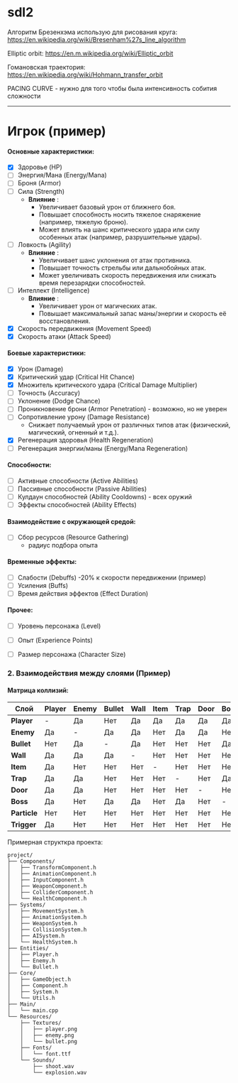 # sdl2


Алгоритм Брезенхэма использую для рисования круга:
https://en.wikipedia.org/wiki/Bresenham%27s_line_algorithm


Elliptic orbit:
https://en.m.wikipedia.org/wiki/Elliptic_orbit

Гомановская траектория:
https://en.wikipedia.org/wiki/Hohmann_transfer_orbit

PACING CURVE - нужно для того чтобы была интенсивность собития сложности 

---

# Игрок (пример)
#### Основные характеристики:
- [x] Здоровье (HP)  
- [ ] Энергия/Мана (Energy/Mana)
- [ ] Броня (Armor)
- [ ] Сила (Strength)
	- **Влияние** :
	    - Увеличивает базовый урон от ближнего боя.
	    - Повышает способность носить тяжелое снаряжение (например, тяжелую броню).
	    - Может влиять на шанс критического удара или силу особенных атак (например, разрушительные удары).
- [ ] Ловкость (Agility)
	- **Влияние** :
	    - Увеличивает шанс уклонения от атак противника.
	    - Повышает точность стрельбы или дальнобойных атак.
	    - Может увеличивать скорость передвижения или снижать время перезарядки способностей.
- [ ] Интеллект (Intelligence)
	- **Влияние** :
	    - Увеличивает урон от магических атак.
	    - Повышает максимальный запас маны/энергии и скорость её восстановления.
- [x] Скорость передвижения (Movement Speed)  
- [x] Скорость атаки (Attack Speed)  

#### Боевые характеристики:
- [x] Урон (Damage)  
- [x] Критический удар (Critical Hit Chance)  
- [x] Множитель критического удара (Critical Damage Multiplier)  
- [ ] Точность (Accuracy)  
- [ ] Уклонение (Dodge Chance)  
- [ ] Проникновение брони (Armor Penetration)  - возможно, но не уверен
- [ ] Сопротивление урону (Damage Resistance)
	- Снижает получаемый урон от различных типов атак (физический, магический, огненный и т.д.).
- [x] Регенерация здоровья (Health Regeneration)  
- [ ] Регенерация энергии/маны (Energy/Mana Regeneration)  
#### Способности:
- [ ] Активные способности (Active Abilities)  
- [ ] Пассивные способности (Passive Abilities)  
- [ ] Кулдаун способностей (Ability Cooldowns) - всех оружий 
- [ ] Эффекты способностей (Ability Effects)  

#### Взаимодействие с окружающей средой:
- [ ] Сбор ресурсов (Resource Gathering) 
	- радиус подбора опыта

#### Временные эффекты:
- [ ] Слабости (Debuffs)
	-20% к скорости передвижении (пример)
- [ ] Усиления (Buffs)
- [ ] Время действия эффектов (Effect Duration)  

#### Прочее:
- [ ] Уровень персонажа (Level)  
- [ ] Опыт (Experience Points)  
- [ ] Размер персонажа (Character Size)  


### 2. **Взаимодействия между слоями (Пример)**

#### Матрица коллизий:
| Слой       | Player | Enemy | Bullet | Wall | Item | Trap | Door | Boss | Particle | Trigger |
|------------|--------|-------|--------|------|------|------|------|------|----------|---------|
| **Player**  | -      | Да    | Нет    | Да   | Да   | Да   | Да   | Да   | Нет      | Да      |
| **Enemy**   | Да     | -     | Да     | Да   | Нет  | Да   | Да   | Нет  | Нет      | Нет     |
| **Bullet**  | Нет    | Да    | -      | Да   | Нет  | Нет  | Нет  | Да   | Нет      | Нет     |
| **Wall**    | Да     | Да    | Да     | -    | Нет  | Нет  | Нет  | Нет  | Нет      | Нет     |
| **Item**    | Да     | Нет   | Нет    | Нет  | -    | Нет  | Нет  | Нет  | Нет      | Нет     |
| **Trap**    | Да     | Да    | Нет    | Нет  | Нет  | -    | Нет  | Да   | Нет      | Нет     |
| **Door**    | Да     | Да    | Нет    | Нет  | Нет  | Нет  | -    | Нет  | Нет      | Нет     |
| **Boss**    | Да     | Нет   | Да     | Да   | Нет  | Да   | Нет  | -    | Нет      | Нет     |
| **Particle**| Нет    | Нет   | Нет    | Нет  | Нет  | Нет  | Нет  | Нет  | -        | Нет     |
| **Trigger** | Да     | Нет   | Нет    | Нет  | Нет  | Нет  | Нет  | Нет  | Нет      | -       |

Примерная структкра проекта:
```
project/
├── Components/
│   ├── TransformComponent.h
│   ├── AnimationComponent.h
│   ├── InputComponent.h
│   ├── WeaponComponent.h
│   ├── ColliderComponent.h
│   └── HealthComponent.h
├── Systems/
│   ├── MovementSystem.h
│   ├── AnimationSystem.h
│   ├── WeaponSystem.h
│   ├── CollisionSystem.h
│   ├── AISystem.h
│   └── HealthSystem.h
├── Entities/
│   ├── Player.h
│   ├── Enemy.h
│   └── Bullet.h
├── Core/
│   ├── GameObject.h
│   ├── Component.h
│   ├── System.h
│   └── Utils.h
├── Main/
│   └── main.cpp
└── Resources/
    ├── Textures/
    │   ├── player.png
    │   ├── enemy.png
    │   └── bullet.png
    ├── Fonts/
    │   └── font.ttf
    └── Sounds/
        ├── shoot.wav
        └── explosion.wav
```
